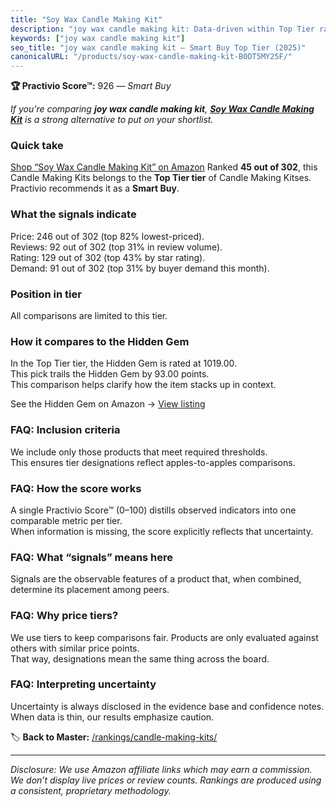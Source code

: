 ```yaml
---
title: "Soy Wax Candle Making Kit"
description: "joy wax candle making kit: Data-driven within Top Tier ranking using the Practivio Score™. Positioned by quality, value, demand, findability, momentum."
keywords: ["joy wax candle making kit"]
seo_title: "joy wax candle making kit — Smart Buy Top Tier (2025)"
canonicalURL: "/products/soy-wax-candle-making-kit-B0DT5MY25F/"
---
```


**🏆 Practivio Score™:** 926 — _Smart Buy_


*If you're comparing **joy wax candle making kit**, **[Soy Wax Candle Making Kit](https://www.amazon.com/dp/B0DT5MY25F?tag=practivio-20)** is a strong alternative to put on your shortlist.*
### Quick take
[Shop “Soy Wax Candle Making Kit” on Amazon](https://www.amazon.com/dp/B0DT5MY25F?tag=practivio-20)
Ranked **45 out of 302**, this Candle Making Kits belongs to the **Top Tier tier** of Candle Making Kitses.  
Practivio recommends it as a **Smart Buy**.

### What the signals indicate
Price: 246 out of 302 (top 82% lowest-priced).  
Reviews: 92 out of 302 (top 31% in review volume).  
Rating: 129 out of 302 (top 43% by star rating).  
Demand: 91 out of 302 (top 31% by buyer demand this month).

### Position in tier
All comparisons are limited to this tier.

### How it compares to the Hidden Gem
In the Top Tier tier, the Hidden Gem is rated at 1019.00.  
This pick trails the Hidden Gem by 93.00 points.  
This comparison helps clarify how the item stacks up in context.  

See the Hidden Gem on Amazon → [View listing](https://www.amazon.com/dp/B0BFFY23VX?tag=practivio-20)

### FAQ: Inclusion criteria
We include only those products that meet required thresholds.  
This ensures tier designations reflect apples-to-apples comparisons.

### FAQ: How the score works
A single Practivio Score™ (0–100) distills observed indicators into one comparable metric per tier.  
When information is missing, the score explicitly reflects that uncertainty.

### FAQ: What “signals” means here
Signals are the observable features of a product that, when combined, determine its placement among peers.

### FAQ: Why price tiers?
We use tiers to keep comparisons fair. Products are only evaluated against others with similar price points.  
That way, designations mean the same thing across the board.

### FAQ: Interpreting uncertainty
Uncertainty is always disclosed in the evidence base and confidence notes.  
When data is thin, our results emphasize caution.


🏷️ **Back to Master:** [/rankings/candle-making-kits/](/rankings/candle-making-kits/)

---
_Disclosure: We use Amazon affiliate links which may earn a commission. We don’t display live prices or review counts. Rankings are produced using a consistent, proprietary methodology._
